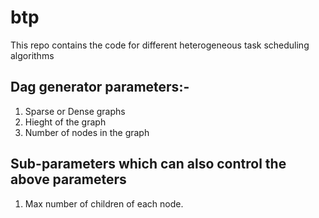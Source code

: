 # btp
This repo contains the code for different heterogeneous task scheduling algorithms

Dag generator parameters:-
---------------------------------------------------------
1.	Sparse or Dense graphs
2.	Hieght of the graph
3.	Number of nodes in the graph

Sub-parameters which can also control the above parameters
-------------------------------------------------------------
1.	Max number of children of each node.

